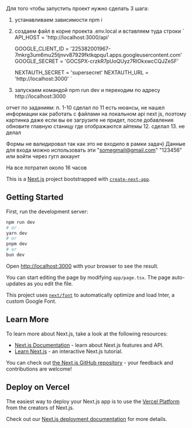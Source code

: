Для того чтобы запустить проект нужно сделать 3 шага:
1. устанавливаем зависимости npm i
2. создаем файл в корне проекта .env.local и вставляем туда строки
`
    API_HOST = 'http://localhost:3000/api'

    GOOGLE_CLIENT_ID = '225382001967-7mkrg3um6mu25tjnvv87929fktkqpqu1.apps.googleusercontent.com'
    GOOGLE_SECRET = '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'

    NEXTAUTH_SECRET = 'supersecret'
    NEXTAUTH_URL = 'http://localhost:3000'
`
3. запускаем командой npm run dev и переходим по адресу http://localhost:3000


отчет по заданиям:
п. 1-10 сделал
по 11 есть нюансы, не нашел информации как работать с файлами на локальном api next js, поэтому картинка даже если вы ее загрузите не придет, после добавления обновите главную станицу где отображаются айтемы
12. сделал
13. не делал

Формы не валидировал так как это не входило в рамки задач)
Данные для входа можно использовать эти "somegmail@gmail.com" "123456"
или войти через гугл аккаунт

На все потратил около 16 часов

This is a [Next.js](https://nextjs.org/) project bootstrapped with [`create-next-app`](https://github.com/vercel/next.js/tree/canary/packages/create-next-app).

## Getting Started

First, run the development server:

```bash
npm run dev
# or
yarn dev
# or
pnpm dev
# or
bun dev
```

Open [http://localhost:3000](http://localhost:3000) with your browser to see the result.

You can start editing the page by modifying `app/page.tsx`. The page auto-updates as you edit the file.

This project uses [`next/font`](https://nextjs.org/docs/basic-features/font-optimization) to automatically optimize and load Inter, a custom Google Font.

## Learn More

To learn more about Next.js, take a look at the following resources:

- [Next.js Documentation](https://nextjs.org/docs) - learn about Next.js features and API.
- [Learn Next.js](https://nextjs.org/learn) - an interactive Next.js tutorial.

You can check out [the Next.js GitHub repository](https://github.com/vercel/next.js/) - your feedback and contributions are welcome!

## Deploy on Vercel

The easiest way to deploy your Next.js app is to use the [Vercel Platform](https://vercel.com/new?utm_medium=default-template&filter=next.js&utm_source=create-next-app&utm_campaign=create-next-app-readme) from the creators of Next.js.

Check out our [Next.js deployment documentation](https://nextjs.org/docs/deployment) for more details.
